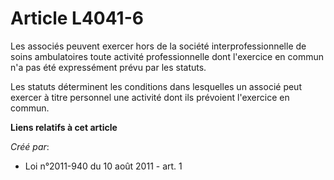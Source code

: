 # Article L4041-6

Les associés peuvent exercer hors de la société interprofessionnelle de soins ambulatoires toute activité professionnelle
dont l'exercice en commun n'a pas été expressément prévu par les statuts. 

Les statuts déterminent les conditions dans lesquelles un associé peut exercer à titre personnel une activité dont ils
prévoient l'exercice en commun.

**Liens relatifs à cet article**

_Créé par_:

  - Loi n°2011-940 du 10 août 2011 - art. 1
